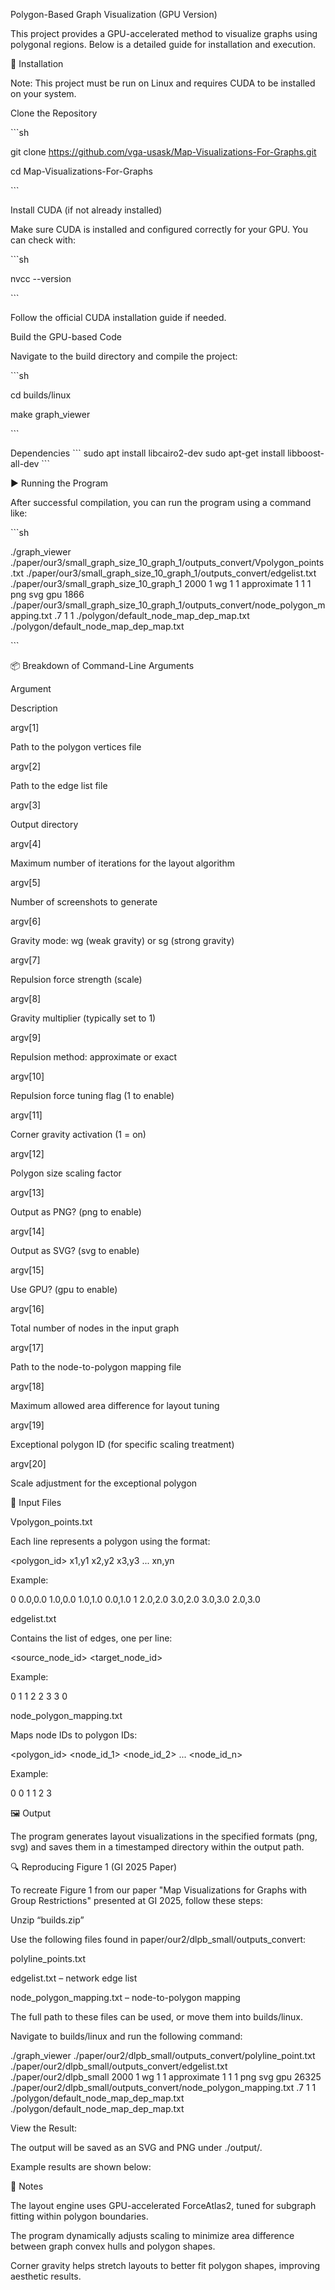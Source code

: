Polygon-Based Graph Visualization (GPU Version)

This project provides a GPU-accelerated method to visualize graphs using polygonal regions. Below is a detailed guide for installation and execution.

🔧 Installation

Note: This project must be run on Linux and requires CUDA to be installed on your system.

Clone the Repository

\`\`\`sh

git clone https://github.com/vga-usask/Map-Visualizations-For-Graphs.git 

cd Map-Visualizations-For-Graphs

\`\`\`

Install CUDA (if not already installed)

Make sure CUDA is installed and configured correctly for your GPU. You can check with:

\`\`\`sh

nvcc \--version

\`\`\`

Follow the official CUDA installation guide if needed.

Build the GPU-based Code

Navigate to the build directory and compile the project:

\`\`\`sh

cd builds/linux

make graph\_viewer

\`\`\`

Dependencies
\`\`\`
sudo apt install libcairo2-dev
sudo apt-get install libboost-all-dev
\`\`\`

▶️ Running the Program

After successful compilation, you can run the program using a command like:

\`\`\`sh

./graph\_viewer ./paper/our3/small\_graph\_size\_10\_graph\_1/outputs\_convert/Vpolygon\_points.txt ./paper/our3/small\_graph\_size\_10\_graph\_1/outputs\_convert/edgelist.txt ./paper/our3/small\_graph\_size\_10\_graph\_1 2000 1 wg 1 1 approximate 1 1 1 png svg gpu 1866 ./paper/our3/small\_graph\_size\_10\_graph\_1/outputs\_convert/node\_polygon\_mapping.txt .7 1 1 ./polygon/default\_node\_map\_dep\_map.txt ./polygon/default\_node\_map\_dep\_map.txt

\`\`\`

📦 Breakdown of Command-Line Arguments

Argument

Description

argv\[1\]

Path to the polygon vertices file

argv\[2\]

Path to the edge list file

argv\[3\]

Output directory

argv\[4\]

Maximum number of iterations for the layout algorithm

argv\[5\]

Number of screenshots to generate

argv\[6\]

Gravity mode: wg (weak gravity) or sg (strong gravity)

argv\[7\]

Repulsion force strength (scale)

argv\[8\]

Gravity multiplier (typically set to 1\)

argv\[9\]

Repulsion method: approximate or exact

argv\[10\]

Repulsion force tuning flag (1 to enable)

argv\[11\]

Corner gravity activation (1 \= on)

argv\[12\]

Polygon size scaling factor

argv\[13\]

Output as PNG? (png to enable)

argv\[14\]

Output as SVG? (svg to enable)

argv\[15\]

Use GPU? (gpu to enable)

argv\[16\]

Total number of nodes in the input graph

argv\[17\]

Path to the node-to-polygon mapping file

argv\[18\]

Maximum allowed area difference for layout tuning

argv\[19\]

Exceptional polygon ID (for specific scaling treatment)

argv\[20\]

Scale adjustment for the exceptional polygon

📂 Input Files

Vpolygon\_points.txt

Each line represents a polygon using the format:

\<polygon\_id\> x1,y1 x2,y2 x3,y3 ... xn,yn

Example:

0 0.0,0.0 1.0,0.0 1.0,1.0 0.0,1.0 1 2.0,2.0 3.0,2.0 3.0,3.0 2.0,3.0

edgelist.txt

Contains the list of edges, one per line:

\<source\_node\_id\> \<target\_node\_id\>

Example:

0 1 1 2 2 3 3 0

node\_polygon\_mapping.txt

Maps node IDs to polygon IDs:

\<polygon\_id\> \<node\_id\_1\> \<node\_id\_2\> ... \<node\_id\_n\>

Example:

0 0 1 1 2 3

🖼️ Output

The program generates layout visualizations in the specified formats (png, svg) and saves them in a timestamped directory within the output path.

🔍 Reproducing Figure 1 (GI 2025 Paper)

To recreate Figure 1 from our paper "Map Visualizations for Graphs with Group Restrictions" presented at GI 2025, follow these steps:

Unzip “builds.zip”

Use the following files found in paper/our2/dlpb\_small/outputs\_convert:

polyline\_points.txt

edgelist.txt – network edge list

node\_polygon\_mapping.txt – node-to-polygon mapping

The full path to these files can be used, or move them into builds/linux.

Navigate to builds/linux and run the following command:

./graph\_viewer ./paper/our2/dlpb\_small/outputs\_convert/polyline\_point.txt ./paper/our2/dlpb\_small/outputs\_convert/edgelist.txt ./paper/our2/dlpb\_small 2000 1 wg 1 1 approximate 1 1 1 png svg gpu 26325 ./paper/our2/dlpb\_small/outputs\_convert/node\_polygon\_mapping.txt .7 1 1 ./polygon/default\_node\_map\_dep\_map.txt ./polygon/default\_node\_map\_dep\_map.txt 

View the Result:

The output will be saved as an SVG and PNG under ./output/.

Example results are shown below:

📌 Notes

The layout engine uses GPU-accelerated ForceAtlas2, tuned for subgraph fitting within polygon boundaries.

The program dynamically adjusts scaling to minimize area difference between graph convex hulls and polygon shapes.

Corner gravity helps stretch layouts to better fit polygon shapes, improving aesthetic results.  
